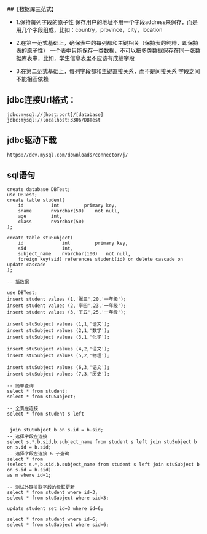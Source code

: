 ##【数据库三范式】

- 1.保持每列字段的原子性
    保存用户的地址不用一个字段address来保存，而是用几个字段组成，比如：country，province，city，location

- 2.在第一范式基础上，确保表中的每列都和主键相关（保持表的纯粹，即保持表的原子性）
    一个表中只能保存一类数据，不可以把多类数据保存在同一张数据库表中，比如，学生信息表里不应该有成绩字段
    
- 3.在第二范式基础上，每列字段都和主键直接关系，而不是间接关系
    字段之间不能相互依赖
    
## jdbc连接Url格式：    
    jdbc:mysql://[host:port]/[database]
    jdbc:mysql://localhost:3306/DBTest
    
## jdbc驱动下载
    https://dev.mysql.com/downloads/connector/j/

## sql语句  
    
```mysql
create database DBTest;
use DBTest;
create table student(
	id			int			primary key,
    sname		nvarchar(50)	not null,
    age			int,
    class		nvarchar(50)
);

create table stuSubject(
	id				int			primary key,
    sid				int,
    subject_name	nvarchar(100)	not null,
    foreign key(sid) references student(id) on delete cascade on update cascade
);

-- 插数据

use DBTest;
insert student values (1,'张三',20,'一年级');
insert student values (2,'李四',23,'一年级');
insert student values (3,'王五',25,'一年级');

insert stuSubject values (1,1,'语文');
insert stuSubject values (2,1,'数学');
insert stuSubject values (3,1,'化学');

insert stuSubject values (4,2,'语文');
insert stuSubject values (5,2,'物理');

insert stuSubject values (6,3,'语文');
insert stuSubject values (7,3,'历史');

-- 简单查询
select * from student;
select * from stuSubject;

-- 全表左连接
select * from student s left


 join stuSubject b on s.id = b.sid;
-- 选择字段左连接
select s.*,b.sid,b.subject_name from student s left join stuSubject b on s.id = b.sid;
-- 选择字段左连接 & 子查询
select * from 
(select s.*,b.sid,b.subject_name from student s left join stuSubject b on s.id = b.sid)
as m where id=1;

-- 测试外键关联字段的级联更新
select * from student where id=3;
select * from stuSubject where sid=3;

update student set id=3 where id=6;

select * from student where id=6;
select * from stuSubject where sid=6;

```